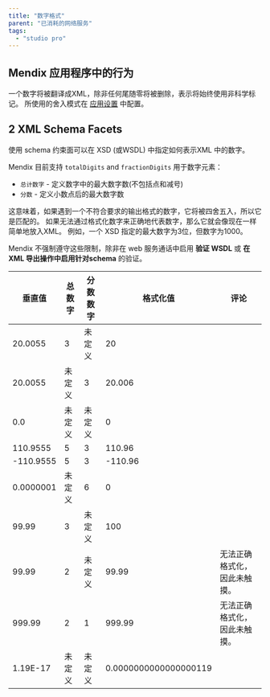 ```yaml
---
title: "数字格式"
parent: "已消耗的网络服务"
tags:
  - "studio pro"
---
```


## Mendix 应用程序中的行为

一个数字将被翻译成XML，除非任何尾随零将被删除，表示将始终使用非科学标记。 所使用的舍入模式在 [应用设置](project-settings) 中配置。

## 2 XML Schema Facets

使用 schema 约束面可以在 XSD (或WSDL) 中指定如何表示XML 中的数字。

Mendix 目前支持 `totalDigits` and `fractionDigits` 用于数字元素：

* `总计数字` - 定义数字中的最大数字数(不包括点和减号)
*  `分数` - 定义小数点后的最大数字数

这意味着，如果遇到一个不符合要求的输出格式的数字，它将被四舍五入，所以它是匹配的。 如果无法通过格式化数字来正确地代表数字，那么它就会像现在一样简单地放入XML。 例如，一个 XSD 指定的最大数字为3位，但数字为1000。

Mendix 不强制遵守这些限制，除非在 web 服务通话中启用 **验证 WSDL** 或 **在 XML 导出操作中启用针对schema** 的验证。

| 垂直值       | 总数字 | 分数数字 | 格式化值                  | 评论             |
| --------- | --- | ---- | --------------------- | -------------- |
| 20.0055   | 3   | 未定义  | 20                    |                |
| 20.0055   | 未定义 | 3    | 20.006                |                |
| 0.0       | 未定义 | 未定义  | 0                     |                |
| 110.9555  | 5   | 3    | 110.96                |                |
| -110.9555 | 5   | 3    | -110.96               |                |
| 0.0000001 | 未定义 | 6    | 0                     |                |
| 99.99     | 3   | 未定义  | 100                   |                |
| 99.99     | 2   | 未定义  | 99.99                 | 无法正确格式化，因此未触摸。 |
| 999.99    | 2   | 1    | 999.99                | 无法正确格式化，因此未触摸。 |
| 1.19E-17  | 未定义 | 未定义  | 0.0000000000000000119 |                |

